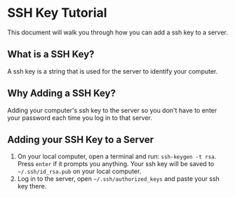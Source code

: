 # SSH Key Tutorial
This document will walk you through how you can add a ssh key to a server.

## What is a SSH Key?
A ssh key is a string that is used for the server to identify your computer.

## Why Adding a SSH Key?
Adding your computer's ssh key to the server so you don't have to enter your password each time you log in to that server.

## Adding your SSH Key to a Server
1. On your local computer, open a terminal and run: `ssh-keygen -t rsa`. Press `enter` if it prompts you anything. Your ssh key will be saved to `~/.ssh/id_rsa.pub` on your local computer.
2. Log in to the server, open `~/.ssh/authorized_keys` and paste your ssh key there.